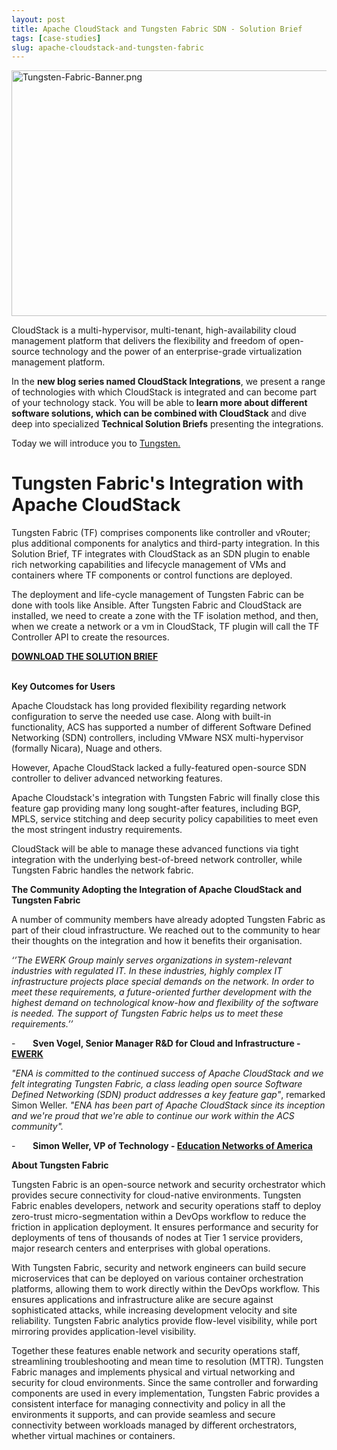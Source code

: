 ```yaml
---
layout: post
title: Apache CloudStack and Tungsten Fabric SDN - Solution Brief
tags: [case-studies]
slug: apache-cloudstack-and-tungsten-fabric
---
```

<a href="/blog/apache-cloudstack-and-tungsten-fabric"><img src="/img/imported/b2495a18-898c-44c0-bbe4-5b227bad1565" alt="Tungsten-Fabric-Banner.png" width="750" height="393" /></a>

CloudStack is a multi-hypervisor, multi-tenant, high-availability cloud management platform that delivers the flexibility and freedom of open-source technology and the power of an enterprise-grade virtualization management platform.

In the <strong>new blog series named CloudStack Integrations</strong>, we present a range of technologies with which CloudStack is integrated and can become part of your technology stack. You will be able to<strong>&nbsp;learn more about different software solutions, which can be combined with CloudStack</strong> and dive deep into specialized&nbsp;<strong>Technical Solution Briefs</strong>&nbsp;presenting the integrations.

Today we will introduce you to <a href="https://tungsten.io/">Tungsten.</a>

<!-- truncate -->

<h1>Tungsten Fabric's Integration with Apache CloudStack</h1>

<p>Tungsten Fabric (TF) comprises components like controller and vRouter; plus additional components for analytics and third-party integration. In this Solution Brief, TF integrates with CloudStack as an SDN plugin to enable rich networking capabilities and lifecycle management of VMs and containers where TF components or control functions are deployed.</p>
<p>The deployment and life-cycle management of Tungsten Fabric can be done with tools like Ansible. After Tungsten Fabric and CloudStack are installed, we need to create a zone with the TF isolation method, and then, when we create a network or a vm in CloudStack, TF plugin will call the TF Controller API to create the resources.</p>

<a class="button button--primary button--lg" target="_blank" href="/files/acs-tungsten-fabric-sdn.pdf"><b>DOWNLOAD THE SOLUTION BRIEF</b></a><br/><br/>

<strong>Key Outcomes for Users</strong>

<p>Apache Cloudstack has long provided flexibility regarding network configuration to serve the needed use case. Along with built-in functionality, ACS has supported a number of different Software Defined Networking (SDN) controllers, including VMware NSX multi-hypervisor (formally Nicara), Nuage and others.</p>
<p>However, Apache CloudStack lacked a fully-featured open-source SDN controller to deliver advanced networking features.&nbsp;&nbsp;</p>
<p>Apache Cloudstack's integration with Tungsten Fabric will finally close this feature gap providing many long sought-after features, including BGP, MPLS, service stitching and deep security policy capabilities to meet even the most stringent industry requirements.</p>
<p>CloudStack will be able to manage these advanced functions via tight integration with the underlying best-of-breed network controller, while Tungsten Fabric handles the network fabric.&nbsp;</p>
<p><span><strong>The Community Adopting the Integration of Apache CloudStack and Tungsten Fabric</strong></span></p>
<p>A number of community members have already adopted Tungsten Fabric as part of their cloud infrastructure. We reached out to the community to hear their thoughts on the integration and how it benefits their organisation.</p>
<p><em>&lsquo;&rsquo;The EWERK Group mainly serves organizations in system-relevant industries with regulated IT. In these industries, highly complex IT infrastructure projects place special demands on the network. In order to meet these requirements, a future-oriented further development with the highest demand on technological know-how and flexibility of the software is needed. The support of Tungsten Fabric helps us to meet these requirements.&rsquo;&rsquo;</em></p>
<p>-&nbsp;&nbsp;&nbsp;&nbsp;&nbsp;&nbsp; <strong>Sven Vogel, Senior Manager R&amp;D for Cloud and Infrastructure - </strong><a href="https://www.ewerk.com/startseite"><strong>EWERK</strong></a></p>
<p><em>"ENA is committed to the continued success of Apache CloudStack and we felt integrating Tungsten Fabric, a class leading open source Software Defined Networking (SDN) product addresses a key feature gap"</em>, remarked Simon Weller. <em>"ENA has been part of Apache CloudStack since its inception and we're proud that we're able to continue our work within the ACS community".</em></p>
<p>-&nbsp;&nbsp;&nbsp;&nbsp;&nbsp;&nbsp; <strong>Simon Weller, VP of Technology - </strong><a href="https://www.ena.com/"><strong>Education Networks of America</strong></a><strong>&nbsp;</strong></p>

<p><strong>About Tungsten Fabric</strong></p>
<p>Tungsten Fabric is an open-source network and security orchestrator which provides secure connectivity for cloud-native environments. Tungsten Fabric enables developers, network and security operations staff to deploy zero-trust micro-segmentation within a DevOps workflow to reduce the friction in application deployment. It ensures performance and security for deployments of tens of thousands of nodes at Tier 1 service providers, major research centers and enterprises with global operations.</p>
<p>With Tungsten Fabric, security and network engineers can build secure microservices that can be deployed on various container orchestration platforms, allowing them to work directly within the DevOps workflow. This ensures applications and infrastructure alike are secure against sophisticated attacks, while increasing development velocity and site reliability. Tungsten Fabric analytics provide flow-level visibility, while port mirroring provides application-level visibility.&nbsp;</p>
<p>Together these features enable network and security operations staff, streamlining troubleshooting and mean time to resolution (MTTR). Tungsten Fabric manages and implements physical and virtual networking and security for cloud environments. Since the same controller and forwarding components are used in every implementation, Tungsten Fabric provides a consistent interface for managing connectivity and policy in all the environments it supports, and can provide seamless and secure connectivity between workloads managed by different orchestrators, whether virtual machines or containers.</p>
